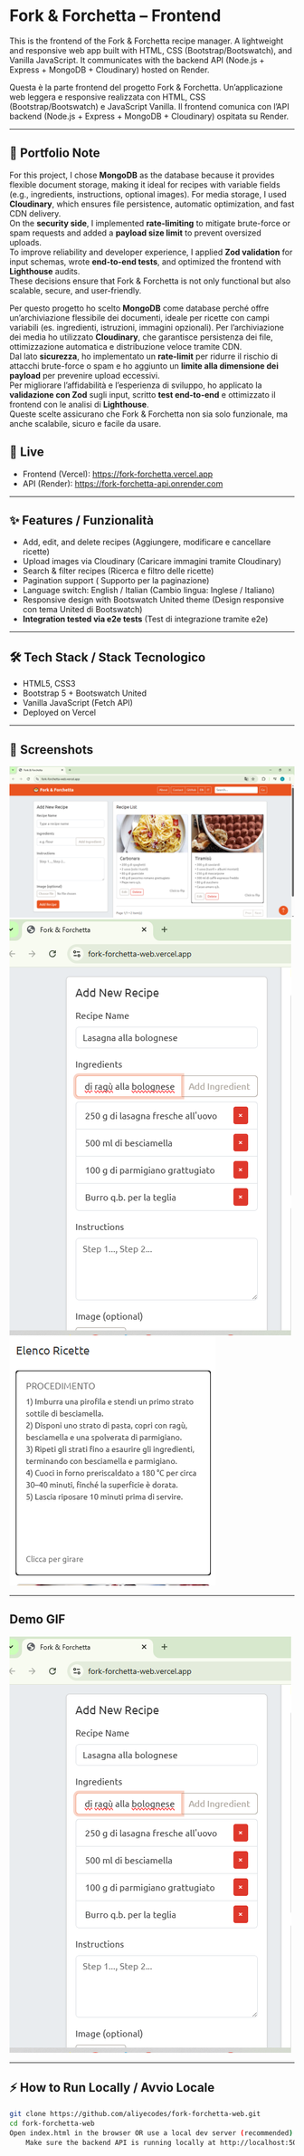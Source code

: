 #  Fork & Forchetta – Frontend

This is the frontend of the Fork & Forchetta recipe manager.
A lightweight and responsive web app built with HTML, CSS (Bootstrap/Bootswatch), and Vanilla JavaScript.
It communicates with the backend API (Node.js + Express + MongoDB + Cloudinary) hosted on Render.

Questa è la parte frontend del progetto Fork & Forchetta.
Un’applicazione web leggera e responsive realizzata con HTML, CSS (Bootstrap/Bootswatch) e JavaScript Vanilla.
Il frontend comunica con l’API backend (Node.js + Express + MongoDB + Cloudinary) ospitata su Render.

---
## 📌 Portfolio Note  

For this project, I chose **MongoDB** as the database because it provides flexible document storage, making it ideal for recipes with variable fields (e.g., ingredients, instructions, optional images). For media storage, I used **Cloudinary**, which ensures file persistence, automatic optimization, and fast CDN delivery.  
On the **security side**, I implemented **rate-limiting** to mitigate brute-force or spam requests and added a **payload size limit** to prevent oversized uploads.  
To improve reliability and developer experience, I applied **Zod validation** for input schemas, wrote **end-to-end tests**, and optimized the frontend with **Lighthouse** audits.  
These decisions ensure that Fork & Forchetta is not only functional but also scalable, secure, and user-friendly. 

Per questo progetto ho scelto **MongoDB** come database perché offre un’archiviazione flessibile dei documenti, ideale per ricette con campi variabili (es. ingredienti, istruzioni, immagini opzionali). Per l’archiviazione dei media ho utilizzato **Cloudinary**, che garantisce persistenza dei file, ottimizzazione automatica e distribuzione veloce tramite CDN.  
Dal lato **sicurezza**, ho implementato un **rate-limit** per ridurre il rischio di attacchi brute-force o spam e ho aggiunto un **limite alla dimensione dei payload** per prevenire upload eccessivi.  
Per migliorare l’affidabilità e l’esperienza di sviluppo, ho applicato la **validazione con Zod** sugli input, scritto **test end-to-end** e ottimizzato il frontend con le analisi di **Lighthouse**.  
Queste scelte assicurano che Fork & Forchetta non sia solo funzionale, ma anche scalabile, sicuro e facile da usare.


## 🚀 Live
- Frontend (Vercel): https://fork-forchetta.vercel.app
- API (Render): https://fork-forchetta-api.onrender.com

---

## ✨ Features / Funzionalità
- Add, edit, and delete recipes  (Aggiungere, modificare e cancellare ricette)
- Upload images via Cloudinary  (Caricare immagini tramite Cloudinary)
- Search & filter recipes  (Ricerca e filtro delle ricette)
- Pagination support ( Supporto per la paginazione) 
- Language switch: English / Italian  (Cambio lingua: Inglese / Italiano)
- Responsive design with Bootswatch United theme  (Design responsive con tema United di Bootswatch)
- **Integration tested via e2e tests** (Test di integrazione tramite e2e)

---

## 🛠️ Tech Stack / Stack Tecnologico
- HTML5, CSS3
- Bootstrap 5 + Bootswatch United
- Vanilla JavaScript (Fetch API)
- Deployed on Vercel

---

## 📸 Screenshots

![Recipe List](./assets/screenshot-1.png)  
![Add Recipe](./assets/screenshot-2.png)  
![Flip Card](./assets/screenshot-3.png)  

---

## Demo GIF
![Add Recipe Flow](./assets/demo.gif)

---

## ⚡ How to Run Locally / Avvio Locale
```bash
git clone https://github.com/aliyecodes/fork-forchetta-web.git
cd fork-forchetta-web
Open index.html in the browser OR use a local dev server (recommended): npx serve
    Make sure the backend API is running locally at http://localhost:5000.

